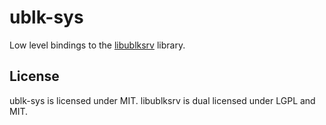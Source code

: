 # ublk-sys

Low level bindings to the [libublksrv](https://github.com/ming1/ubdsrv) library.

## License
ublk-sys is licensed under MIT.
libublksrv is dual licensed under LGPL and MIT.
